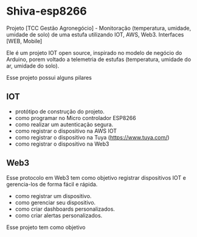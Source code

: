 # Shiva-esp8266
Projeto [TCC Gestão Agronegócio] - Monitoração (temperatura, umidade, umidade de solo) de uma estufa utilizando IOT, AWS, Web3. Interfaces [WEB, Mobile]



Ele é um projeto IOT open source, inspirado no modelo de negócio do Arduino, porem  voltado a telemetria de estufas (temperatura, umidade do ar, umidade do solo).

Esse projeto possui alguns pilares

## IOT 

* protótipo de construção do projeto.
* como programar no Micro controlador ESP8266
* como realizar um autenticação segura.
* como registrar o dispositivo na AWS IOT
* como registrar o dispositivo na Tuya (https://www.tuya.com/)
* como registrar o dispositivo na Web3

## Web3

Esse protocolo em Web3 tem como objetivo registrar dispositivos IOT e gerencia-los de forma fácil e rápida.

* como registrar um dispositivo.
* como gerenciar seu dispositivo.
* como criar dashboards personalizados.
* como criar alertas personalizados.

Esse projeto tem como objetivo 
